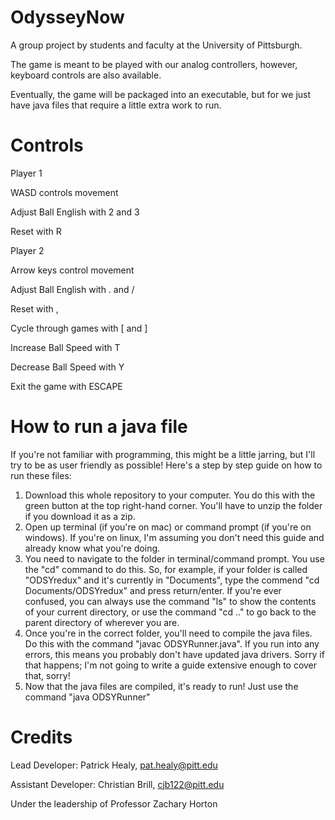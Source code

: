 # OdysseyNow

A group project by students and faculty at the University of Pittsburgh.

The game is meant to be played with our analog controllers, however, keyboard controls are also available.

Eventually, the game will be packaged into an executable, but for we just have java files that require a little extra work to run.

# Controls


  Player 1
  
  WASD controls movement
  
  Adjust Ball English with 2 and 3
  
  Reset with R
  
  Player 2
  
  Arrow keys control movement
  
  Adjust Ball English with . and /
  
  Reset with ,
  
  Cycle through games with [ and ]
  
  Increase Ball Speed with T
  
  Decrease Ball Speed with Y
  
  
  
  Exit the game with ESCAPE

# How to run a java file
  If you're not familiar with programming, this might be a little jarring, but I'll try to be as user friendly as possible!
  Here's a step by step guide on how to run these files:
  1. Download this whole repository to your computer. You do this with the green button at the top right-hand corner. You'll have to unzip the folder if you download it as a zip.
  2. Open up terminal (if you're on mac) or command prompt (if you're on windows). If you're on linux, I'm assuming you don't need this guide and already know what you're doing.
  3. You need to navigate to the folder in terminal/command prompt. You use the "cd" command to do this. So, for example, if your folder is called "ODSYredux" and it's currently in "Documents", type the commend "cd Documents/ODSYredux" and press return/enter. If you're ever confused, you can always use the command "ls" to show the contents of your current directory, or use the command "cd .." to go back to the parent directory of wherever you are. 
  4. Once you're in the correct folder, you'll need to compile the java files. Do this with the command "javac ODSYRunner.java". If you run into any errors, this means you probably don't have updated java drivers. Sorry if that happens; I'm not going to write a guide extensive enough to cover that, sorry! 
  5. Now that the java files are compiled, it's ready to run! Just use the command "java ODSYRunner"
  
# Credits
  
  Lead Developer: Patrick Healy, pat.healy@pitt.edu
  
  Assistant Developer: Christian Brill, cjb122@pitt.edu
  
  
  
  Under the leadership of Professor Zachary Horton


